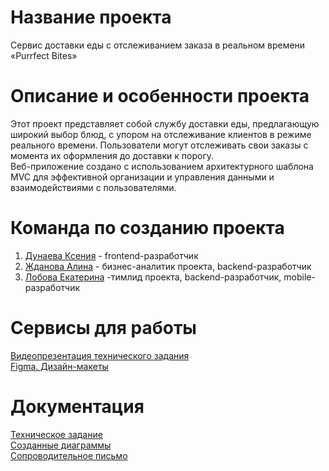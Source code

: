 # Название проекта

Сервис доставки еды с отслеживанием заказа в реальном времени «Purrfect Bites» <br />

# Описание и особенности проекта

Этот проект представляет собой службу доставки еды, предлагающую широкий выбор блюд, с упором на отслеживание клиентов в режиме реального времени. Пользователи могут отслеживать свои заказы с момента их оформления до доставки к порогу.  <br />
Веб-приложение создано с использованием архитектурного шаблона MVC для эффективной организации и управления данными и взаимодействиями с пользователями.  <br />



# Команда по созданию проекта

1. [Дунаева Ксения](https://github.com/KseniaMuxamedova) - frontend-разработчик <br />
2. [Жданова Алина](https://github.com/kuklachev) - бизнес-аналитик проекта, backend-разработчик <br />
3. [Лобова Екатерина](https://github.com/k8lobova) -тимлид проекта, backend-разработчик, mobile-разработчик <br />

# Сервисы для работы

[Видеопрезентация технического задания](https://drive.google.com)<br />
[Figma. Дизайн-макеты](https://www.figma.com/file/Ep3cTd7bHurfgczK2ZOpw6/Purrfect-Bites?type=design&mode=design&t=g7tr38IydYTL96rX-1)<br />

# Документация

[Техническое задание](https://github.com)<br />
[Созданные диаграммы](https://github.com)<br />
[Сопроводительное письмо](https://github.com)<br />

